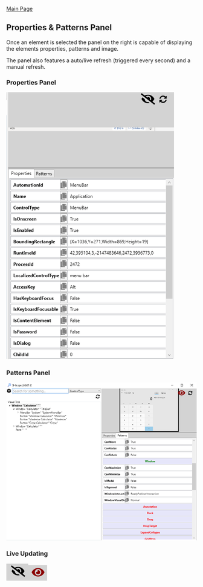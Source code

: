 [Main Page](https://github.com/Streets-Heaver/SHInspect/blob/main/README.md)

## Properties & Patterns Panel

Once an element is selected the panel on the right is capable of displaying the elements properties, patterns and image.

The panel also features a auto/live refresh (triggered every second) and a manual refresh.

### Properties Panel
![image](/SHInspect/Documentation/images/Properties.PNG)

### Patterns Panel
![image](/SHInspect/Documentation/images/Patterns.PNG)

### Live Updating
![image](/SHInspect/Documentation/images/EyeClosed.PNG)![image](/SHInspect/Documentation/images/EyeOpen.PNG)